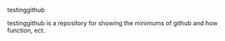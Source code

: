testinggithub

testinggithub is a repository for showing the minimums of github and how function, ect.



























